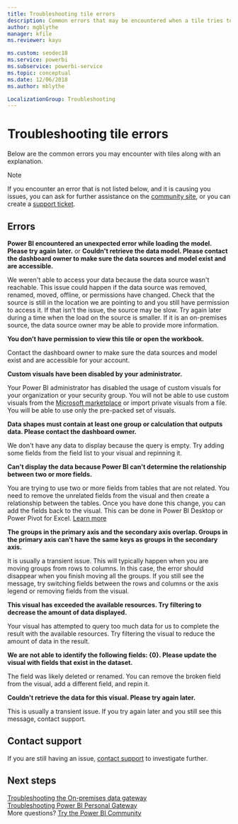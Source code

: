 ```yaml
---
title: Troubleshooting tile errors
description: Common errors that may be encountered when a tile tries to refresh in Power BI
author: mgblythe
manager: kfile
ms.reviewer: kayu

ms.custom: seodec18
ms.service: powerbi
ms.subservice: powerbi-service
ms.topic: conceptual
ms.date: 12/06/2018
ms.author: mblythe

LocalizationGroup: Troubleshooting
---
```

# Troubleshooting tile errors
Below are the common errors you may encounter with tiles along with an explanation.

> [!NOTE]
> If you encounter an error that is not listed below, and it is causing you issues, you can ask for further assistance on the [community site](http://community.powerbi.com/), or you can create a [support ticket](https://powerbi.microsoft.com/support/).
> 
> 

## Errors
**Power BI encountered an unexpected error while loading the model. Please try again later.**
or
**Couldn't retrieve the data model. Please contact the dashboard owner to make sure the data sources and model exist and are accessible.**

We weren't able to access your data because the data source wasn't reachable. This issue could happen if the data source was removed, renamed, moved, offline, or permissions have changed. Check that the source is still in the location we are pointing to and you still have permission to access it. If that isn't the issue, the source may be slow. Try again later during a time when the load on the source is smaller. If it is an on-premises source, the data source owner may be able to provide more information.

**You don’t have permission to view this tile or open the workbook.**

Contact the dashboard owner to make sure the data sources and model exist and are accessible for your account.

**Custom visuals have been disabled by your administrator.**

Your Power BI administrator has disabled the usage of custom visuals for your organization or your security group. 
You will not be able to use custom visuals from the [Microsoft marketplace](https://appsource.microsoft.com/en-us/marketplace/apps?page=1&product=power-bi-visuals) or import private visuals from a file. You will be able to use only the pre-packed set of visuals.


**Data shapes must contain at least one group or calculation that outputs data. Please contact the dashboard owner.**

We don't have any data to display because the query is empty. Try adding some fields from the field list to your visual and repinning it.

**Can't display the data because Power BI can't determine the relationship between two or more fields.**

You are trying to use two or more fields from tables that are not related. You need to remove the unrelated fields from the visual and then create a relationship between the tables. Once you have done this change, you can add the fields back to the visual. This can be done in Power BI Desktop or Power Pivot for Excel. [Learn more](desktop-create-and-manage-relationships.md)

**The groups in the primary axis and the secondary axis overlap. Groups in the primary axis can't have the same keys as groups in the secondary axis.**

It is usually a transient issue. This will typically happen when you are moving groups from rows to columns. In this case, the error should disappear when you finish moving all the groups. If you still see the message, try switching fields between the rows and columns or the axis legend or removing fields from the visual.  

**This visual has exceeded the available resources. Try filtering to decrease the amount of data displayed.**

Your visual has attempted to query too much data for us to complete the result with the available resources. Try filtering the visual to reduce the amount of data in the result.

**We are not able to identify the following fields: {0}. Please update the visual with fields that exist in the dataset.**

The field was likely deleted or renamed. You can remove the broken field from the visual, add a different field, and repin it.

**Couldn't retrieve the data for this visual. Please try again later.**

This is usually a transient issue. If you try again later and you still see this message, contact support.

## Contact support
If you are still having an issue, [contact support](https://support.powerbi.com) to investigate further.

## Next steps
[Troubleshooting the On-premises data gateway](service-gateway-onprem-tshoot.md)  
[Troubleshooting Power BI Personal Gateway](service-admin-troubleshooting-power-bi-personal-gateway.md)  
More questions? [Try the Power BI Community](http://community.powerbi.com/)

